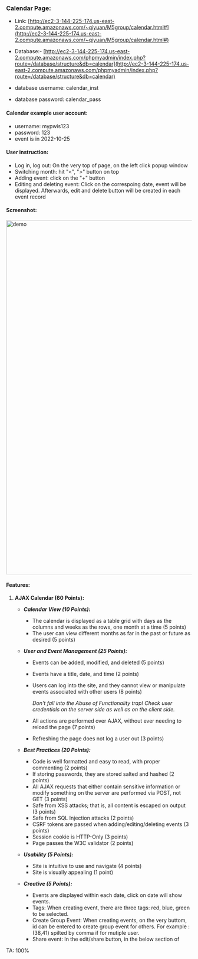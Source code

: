 
### Calendar Page:

-   Link:  [http://ec2-3-144-225-174.us-east-2.compute.amazonaws.com/~qiyuan/M5group/calendar.html#](http://ec2-3-144-225-174.us-east-2.compute.amazonaws.com/~qiyuan/M5group/calendar.html#)

-   Database:-   [http://ec2-3-144-225-174.us-east-2.compute.amazonaws.com/phpmyadmin/index.php?route=/database/structure&db=calendar](http://ec2-3-144-225-174.us-east-2.compute.amazonaws.com/phpmyadmin/index.php?route=/database/structure&db=calendar)
-   database username: calendar_inst
-   database password: calendar_pass

####  Calendar example user account:

-   username: mypwis123
-   password: 123
-   event is in 2022-10-25
#### User instruction:

-   Log in, log out: On the very top of page, on the left click popup window
-   Switching month: hit "<", ">" button on top
-   Adding event: click on the "+" button
-   Editing and deleting event: Click on the correspoing date, event will be displayed. Afterwards, edit and delete button will be created in each event record
#### Screenshot:
<img width="959" alt="demo" src="https://user-images.githubusercontent.com/71271157/223008426-9f0c016f-39c4-4c08-b1c6-c66d632b5a46.png">

#### Features:
1.  **AJAX Calendar (60 Points):**
    -   _**Calendar View (10 Points):**_
        -   The calendar is displayed as a table grid with days as the columns and weeks as the rows, one month at a time (5 points)
        -   The user can view different months as far in the past or future as desired (5 points)
    -   _**User and Event Management (25 Points):**_
        -   Events can be added, modified, and deleted (5 points)
        -   Events have a title, date, and time (2 points)
        -   Users can log into the site, and they cannot view or manipulate events associated with other users (8 points)
            
            _Don't fall into the Abuse of Functionality trap! Check user credentials on the server side as well as on the client side._
            
        -   All actions are performed over AJAX, without ever needing to reload the page (7 points)
        -   Refreshing the page does not log a user out (3 points)
    -   _**Best Practices (20 Points):**_
        -   Code is well formatted and easy to read, with proper commenting (2 points)
        -   If storing passwords, they are stored salted and hashed (2 points)
        -   All AJAX requests that either contain sensitive information or modify something on the server are performed via POST, not GET (3 points)
        -   Safe from XSS attacks; that is, all content is escaped on output (3 points)
        -   Safe from SQL Injection attacks (2 points)
        -   CSRF tokens are passed when adding/editing/deleting events (3 points)
        -   Session cookie is HTTP-Only (3 points)
        -   Page passes the W3C validator (2 points)
    -   _**Usability (5 Points):**_
        -   Site is intuitive to use and navigate (4 points)
        -   Site is visually appealing (1 point)

	 -   _**Creative (5 Points):**_
			-   Events are displayed within each date, click on date will show events.
			-   Tags: When creating event, there are three tags: red, blue, green to be selected.
			-   Create Group Event: When creating events, on the very buttom, id can be entered to create group event for others. For example :(38,41) spilted by comma if for mutiple user.
			-   Share event: In the edit/share button, in the below section of

TA: 100%

